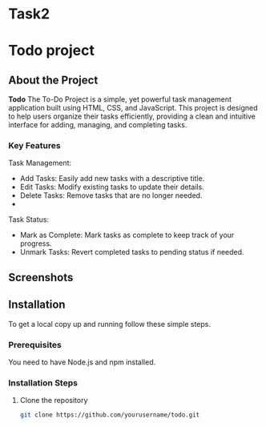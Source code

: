 # Task2
# Todo project


## About the Project

**Todo** The To-Do Project is a simple, yet powerful task management application built using HTML, CSS, and JavaScript. This project is designed to help users organize their tasks efficiently, providing a clean and intuitive interface for adding, managing, and completing tasks.

### Key Features

Task Management:
- Add Tasks: Easily add new tasks with a descriptive title.
- Edit Tasks: Modify existing tasks to update their details.
- Delete Tasks: Remove tasks that are no longer needed.
- 
Task Status:
- Mark as Complete: Mark tasks as complete to keep track of your progress.
- Unmark Tasks: Revert completed tasks to pending status if needed.

## Screenshots







## Installation

To get a local copy up and running follow these simple steps.

### Prerequisites

You need to have Node.js and npm installed.

### Installation Steps

1. Clone the repository
   ```sh
   git clone https://github.com/yourusername/todo.git
